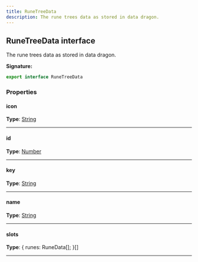 ```yaml
---
title: RuneTreeData
description: The rune trees data as stored in data dragon.
---
```


## RuneTreeData interface

The rune trees data as stored in data dragon.

**Signature:**

```ts
export interface RuneTreeData 
```

### Properties

#### icon



**Type**: [String](https://developer.mozilla.org/en-US/docs/Web/JavaScript/Reference/Global_Objects/String)

---

#### id



**Type**: [Number](https://developer.mozilla.org/en-US/docs/Web/JavaScript/Reference/Global_Objects/Number)

---

#### key



**Type**: [String](https://developer.mozilla.org/en-US/docs/Web/JavaScript/Reference/Global_Objects/String)

---

#### name



**Type**: [String](https://developer.mozilla.org/en-US/docs/Web/JavaScript/Reference/Global_Objects/String)

---

#### slots



**Type**: {         runes: RuneData[];     }[]

---

